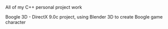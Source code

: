 All of my C++ personal project work

Boogle 3D - DirectX 9.0c project, using Blender 3D to create Boogle game character
